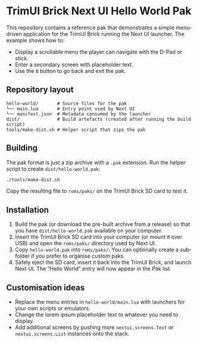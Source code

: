 # TrimUI Brick Next UI Hello World Pak

This repository contains a reference pak that demonstrates a simple menu-driven
application for the TrimUI Brick running the Next UI launcher. The example
shows how to:

- Display a scrollable menu the player can navigate with the D-Pad or stick.
- Enter a secondary screen with placeholder text.
- Use the `B` button to go back and exit the pak.

## Repository layout

```
hello-world/       # Source files for the pak
└── main.lua       # Entry point used by Next UI
└── manifest.json  # Metadata consumed by the launcher
dist/              # Build artefacts (created after running the build script)
tools/make-dist.sh # Helper script that zips the pak
```

## Building

The pak format is just a zip archive with a `.pak` extension. Run the helper
script to create `dist/hello-world.pak`:

```bash
./tools/make-dist.sh
```

Copy the resulting file to `roms/paks/` on the TrimUI Brick SD card to test it.

## Installation

1. Build the pak (or download the pre-built archive from a release) so that you
   have `dist/hello-world.pak` available on your computer.
2. Insert the TrimUI Brick SD card into your computer (or mount it over USB)
   and open the `roms/paks/` directory used by Next UI.
3. Copy `hello-world.pak` into `roms/paks/`. You can optionally create a
   sub-folder if you prefer to organise custom paks.
4. Safely eject the SD card, insert it back into the TrimUI Brick, and launch
   Next UI. The “Hello World” entry will now appear in the Pak list.

## Customisation ideas

- Replace the menu entries in `hello-world/main.lua` with launchers for your own
  scripts or emulators.
- Change the lorem ipsum placeholder text to whatever you need to display.
- Add additional screens by pushing more `nextui.screens.Text` or
  `nextui.screens.List` instances onto the stack.
